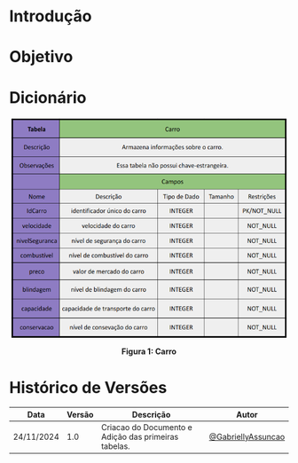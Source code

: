 # Introdução
# Objetivo
# Dicionário

<div align="center">
  <img align="center" src="../assets/dd-carro.png" alt="cyberpunk" width="500" height="400">
  <p><b>Figura 1: Carro</b></p> 
</div>

# Histórico de Versões
| Data       | Versão | Descrição   | Autor     |
| ---------- | ------ | ----------- | --------- |
| 24/11/2024 | 1.0   | Criacao do Documento e Adição das primeiras tabelas. | [@GabriellyAssuncao](https://github.com/GabriellyAssuncao) |
